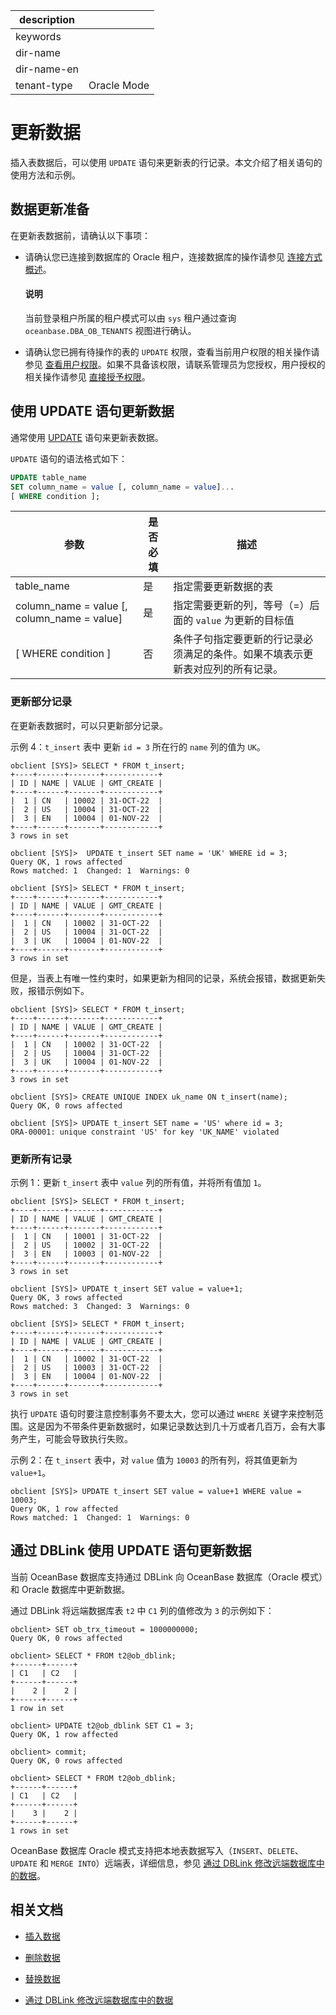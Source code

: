 |description||
|---|---|
|keywords||
|dir-name||
|dir-name-en||
|tenant-type|Oracle Mode|

# 更新数据

插入表数据后，可以使用 `UPDATE` 语句来更新表的行记录。本文介绍了相关语句的使用方法和示例。

## 数据更新准备

在更新表数据前，请确认以下事项：

* 请确认您已连接到数据库的 Oracle 租户，连接数据库的操作请参见 [连接方式概述](../100.connect-to-oceanbase-database-of-oracle-mode/100.connection-methods-overview-of-oracle-mode.md)。

  <main id="notice" type='explain'>
   <h4>说明</h4>
   <p>当前登录租户所属的租户模式可以由 <code>sys</code> 租户通过查询 <code>oceanbase.DBA_OB_TENANTS</code> 视图进行确认。 </p>
  </main>
  
* 请确认您已拥有待操作的表的 `UPDATE` 权限，查看当前用户权限的相关操作请参见 [查看用户权限](../../../600.manage/500.security-and-permissions/300.access-control/200.user-and-permission/300.permission-of-oracle-mode/600.view-user-permissions-of-oracle-mode.md)。如果不具备该权限，请联系管理员为您授权，用户授权的相关操作请参见 [直接授予权限](../../../600.manage/500.security-and-permissions/300.access-control/200.user-and-permission/300.permission-of-oracle-mode/200.authority-of-oracle-mode.md)。

## 使用 UPDATE 语句更新数据

通常使用 [UPDATE](../../../700.reference/500.sql-reference/100.sql-syntax/300.common-tenant-of-oracle-mode/900.sql-statement-of-oracle-mode/200.dml-of-oracle-mode/600.update-of-oracle-mode.md) 语句来更新表数据。

`UPDATE` 语句的语法格式如下：

```sql
UPDATE table_name
SET column_name = value [, column_name = value]...
[ WHERE condition ];
```

|                      参数                     | 是否必填 |                   描述                                                 |
|-----------------------------------------------|---------|------------------------------------------------------------------------|
| table_name                                    | 是      | 指定需要更新数据的表                                                     |
| column_name = value \[, column_name = value\] | 是      | 指定需要更新的列，等号（=）后面的 `value` 为更新的目标值                    |
| \[ WHERE condition \]                         | 否      | 条件子句指定要更新的行记录必须满足的条件。如果不填表示更新表对应列的所有记录。 |

### 更新部分记录

在更新表数据时，可以只更新部分记录。

示例 4：`t_insert` 表中 更新 `id = 3` 所在行的 `name` 列的值为 `UK`。

```shell
obclient [SYS]> SELECT * FROM t_insert;
+----+------+-------+------------+
| ID | NAME | VALUE | GMT_CREATE |
+----+------+-------+------------+
|  1 | CN   | 10002 | 31-OCT-22  |
|  2 | US   | 10004 | 31-OCT-22  |
|  3 | EN   | 10004 | 01-NOV-22  |
+----+------+-------+------------+
3 rows in set

obclient [SYS]>  UPDATE t_insert SET name = 'UK' WHERE id = 3;
Query OK, 1 rows affected
Rows matched: 1  Changed: 1  Warnings: 0 

obclient [SYS]> SELECT * FROM t_insert;
+----+------+-------+------------+
| ID | NAME | VALUE | GMT_CREATE |
+----+------+-------+------------+
|  1 | CN   | 10002 | 31-OCT-22  |
|  2 | US   | 10004 | 31-OCT-22  |
|  3 | UK   | 10004 | 01-NOV-22  |
+----+------+-------+------------+
3 rows in set
```

但是，当表上有唯一性约束时，如果更新为相同的记录，系统会报错，数据更新失败，报错示例如下。

```shell
obclient [SYS]> SELECT * FROM t_insert;
+----+------+-------+------------+
| ID | NAME | VALUE | GMT_CREATE |
+----+------+-------+------------+
|  1 | CN   | 10002 | 31-OCT-22  |
|  2 | US   | 10004 | 31-OCT-22  |
|  3 | UK   | 10004 | 01-NOV-22  |
+----+------+-------+------------+
3 rows in set

obclient [SYS]> CREATE UNIQUE INDEX uk_name ON t_insert(name);
Query OK, 0 rows affected 

obclient [SYS]> UPDATE t_insert SET name = 'US' where id = 3;
ORA-00001: unique constraint 'US' for key 'UK_NAME' violated
```

### 更新所有记录

示例 1：更新 `t_insert` 表中 `value` 列的所有值，并将所有值加 `1`。

```shell
obclient [SYS]> SELECT * FROM t_insert;
+----+------+-------+------------+
| ID | NAME | VALUE | GMT_CREATE |
+----+------+-------+------------+
|  1 | CN   | 10001 | 31-OCT-22  |
|  2 | US   | 10002 | 31-OCT-22  |
|  3 | EN   | 10003 | 01-NOV-22  |
+----+------+-------+------------+
3 rows in set

obclient [SYS]> UPDATE t_insert SET value = value+1;
Query OK, 3 rows affected 
Rows matched: 3  Changed: 3  Warnings: 0

obclient [SYS]> SELECT * FROM t_insert;
+----+------+-------+------------+
| ID | NAME | VALUE | GMT_CREATE |
+----+------+-------+------------+
|  1 | CN   | 10002 | 31-OCT-22  |
|  2 | US   | 10003 | 31-OCT-22  |
|  3 | EN   | 10004 | 01-NOV-22  |
+----+------+-------+------------+
3 rows in set
```

执行 `UPDATE` 语句时要注意控制事务不要太大，您可以通过 `WHERE` 关键字来控制范围。这是因为不带条件更新数据时，如果记录数达到几十万或者几百万，会有大事务产生，可能会导致执行失败。

示例 2：在 `t_insert` 表中，对 `value` 值为 `10003` 的所有列，将其值更新为 `value+1`。

```shell
obclient [SYS]> UPDATE t_insert SET value = value+1 WHERE value = 10003;
Query OK, 1 row affected
Rows matched: 1  Changed: 1  Warnings: 0
```

## 通过 DBLink 使用 UPDATE 语句更新数据

当前 OceanBase 数据库支持通过 DBLink 向 OceanBase 数据库（Oracle 模式）和 Oracle 数据库中更新数据。

通过 DBLink 将远端数据库表 `t2` 中 `C1` 列的值修改为 `3` 的示例如下：

```shell
obclient> SET ob_trx_timeout = 1000000000;
Query OK, 0 rows affected

obclient> SELECT * FROM t2@ob_dblink;
+------+------+
| C1   | C2   |
+------+------+
|    2 |    2 |
+------+------+
1 row in set

obclient> UPDATE t2@ob_dblink SET C1 = 3;
Query OK, 1 row affected

obclient> commit;
Query OK, 0 rows affected

obclient> SELECT * FROM t2@ob_dblink;
+------+------+
| C1   | C2   |
+------+------+
|    3 |    2 |
+------+------+
1 rows in set
```

OceanBase 数据库 Oracle 模式支持把本地表数据写入（`INSERT`、`DELETE`、`UPDATE` 和 `MERGE INTO`）远端表，详细信息，参见 [通过 DBLink 修改远端数据库中的数据](../../../700.reference/300.database-object-management/200.manage-object-of-oracle-mode/1000.manage-dblink-of-oracle-mode/400.update-data-in-remote-database-by-a-dblink-of-oracle-mode.md)。

## 相关文档

* [插入数据](../400.write-data-of-oracle-mode/100.insert-data-of-oracle-mode-in-develop.md)

* [删除数据](../400.write-data-of-oracle-mode/300.delete-data-of-oracle-mode-in-develop.md)

* [替换数据](../400.write-data-of-oracle-mode/400.replace-data-of-oracle-mode-in-develop.md)

* [通过 DBLink 修改远端数据库中的数据](../../../700.reference/300.database-object-management/200.manage-object-of-oracle-mode/1000.manage-dblink-of-oracle-mode/400.update-data-in-remote-database-by-a-dblink-of-oracle-mode.md)
